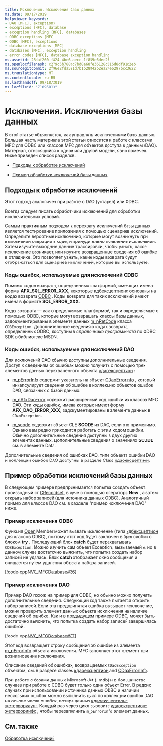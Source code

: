 ```yaml
---
title: Исключения. Исключения базы данных
ms.date: 09/17/2019
helpviewer_keywords:
- DAO [MFC], exceptions
- exceptions [MFC], database
- exception handling [MFC], databases
- ODBC exceptions [MFC]
- ODBC [MFC], exceptions
- database exceptions [MFC]
- databases [MFC], exception handling
- error codes [MFC], database exception handling
ms.assetid: 28daf260-f824-4be6-aecc-1f859e6dec26
ms.openlocfilehash: c279c5b788cc7bd8a68fe36128c116d8df91c2eb
ms.sourcegitcommit: 2f96e2fda591d7b1b28842b2ea24e6297bcc3622
ms.translationtype: MT
ms.contentlocale: ru-RU
ms.lasthandoff: 09/18/2019
ms.locfileid: "71095813"
---
```

# <a name="exceptions-database-exceptions"></a>Исключения. Исключения базы данных

В этой статье объясняется, как управлять исключениями базы данных. Большая часть материала этой статьи относится к работе с классами MFC для ODBC или классов MFC для объектов доступа к данным (DAO). Материал, относящийся к одной или другой модели, явно помечен. Ниже приведен список разделов.

- [Подходы к обработке исключений](#_core_approaches_to_exception_handling)

- [Пример обработки исключений базы данных](#_core_a_database_exception.2d.handling_example)

##  <a name="_core_approaches_to_exception_handling"></a>Подходы к обработке исключений

Этот подход аналогичен при работе с DAO (устарел) или ODBC.

Всегда следует писать обработчики исключений для обработки исключительных условий.

Самым практичным подходом к перехвату исключений базы данных является тестирование приложения с помощью сценариев исключений. Определите вероятные исключения, которые могут возникнуть при выполнении операции в коде, и принудительно появление исключения. Затем изучите выходные данные трассировки, чтобы узнать, какое исключение возникает, или изучите возвращенные сведения об ошибке в отладчике. Это позволяет узнать, какие коды возврата будут отображаться для сценариев исключений, которые вы используете.

### <a name="error-codes-used-for-odbc-exceptions"></a>Коды ошибок, используемые для исключений ODBC

Помимо кодов возврата, определенных платформой, имеющих имена формы **AFX_SQL_ERROR_XXX**, некоторые [кдбексцептионс](../mfc/reference/cdbexception-class.md) основаны на кодах возврата [ODBC](../data/odbc/odbc-basics.md) . Коды возврата для таких исключений имеют имена в формате **SQL_ERROR_XXX**.

Коды возврата — как определяемые платформой, так и определяемые с помощью ODBC, которые могут возвращать классы базы данных, задокументированы в элементе данных [m_nRetCode](../mfc/reference/cdbexception-class.md#m_nretcode) класса `CDBException`. Дополнительные сведения о кодах возврата, определенных ODBC, доступны в *справочнике программиста* по ODBC SDK в библиотеке MSDN.

### <a name="error-codes-used-for-dao-exceptions"></a>Коды ошибок, используемые для исключений DAO

Для исключений DAO обычно доступны дополнительные сведения. Доступ к сведениям об ошибках можно получить с помощью трех элементов данных перехваченного объекта [кдаоексцептион](../mfc/reference/cdaoexception-class.md) :

- [m_pErrorInfo](../mfc/reference/cdaoexception-class.md#m_perrorinfo) содержит указатель на объект [CDaoErrorInfo](../mfc/reference/cdaoerrorinfo-structure.md) , который инкапсулирует сведения об ошибке в коллекцию объектов ошибок DAO, связанных с базой данных.

- [m_nAfxDaoError](../mfc/reference/cdaoexception-class.md#m_nafxdaoerror) содержит расширенный код ошибки из классов MFC DAO. Эти коды ошибок, имена которых имеют форму **AFX_DAO_ERROR_XXX**, задокументированы в элементе данных в `CDaoException`.

- [m_scode](../mfc/reference/cdaoexception-class.md#m_scode) содержит объект OLE **SCODE** из DAO, если это применимо. Однако вам редко приходится работать с этим кодом ошибки. Обычно дополнительные сведения доступны в двух других элементах данных. Дополнительные сведения о значениях **SCODE** см. в элементе Data.

Дополнительные сведения об ошибках DAO, типе объекта ошибки DAO и коллекции ошибок DAO доступны в разделе Class [кдаоексцептион](../mfc/reference/cdaoexception-class.md).

##  <a name="_core_a_database_exception.2d.handling_example"></a>Пример обработки исключений базы данных

В следующем примере предпринимается попытка создать объект, производный от [CRecordset](../mfc/reference/crecordset-class.md), в куче с помощью оператора **New** , а затем открыть набор записей (для источника данных ODBC). Аналогичный пример для классов DAO см. в разделе "пример исключения DAO" ниже.

### <a name="odbc-exception-example"></a>Пример исключения ODBC

Функция [Open](../mfc/reference/crecordset-class.md#open) Member может вызвать исключение (типа [кдбексцептион](../mfc/reference/cdbexception-class.md) для классов ODBC), поэтому этот код будет заключен в `Open` скобки с блоком **try** . Последующий блок **catch** будет перехватывать `CDBException`. Можно изучить сам объект Exception, вызываемый `e`, но в данном случае достаточно выяснить, что попытка создать набор записей не удалась. Блок **catch** отображает окно сообщения и очищается путем удаления объекта набора записей.

[!code-cpp[NVC_MFCDatabase#36](../mfc/codesnippet/cpp/exceptions-database-exceptions_1.cpp)]

### <a name="dao-exception-example"></a>Пример исключения DAO

Пример DAO похож на пример для ODBC, но обычно можно получить дополнительные сведения. Следующий код также пытается открыть набор записей. Если эта предпринятая ошибка вызывает исключение, можно проверить элемент данных объекта исключения на наличие сведений об ошибке. Как и в предыдущем примере ODBC, может быть достаточно выяснить, что попытка создать набор записей завершилась ошибкой.

[!code-cpp[NVC_MFCDatabase#37](../mfc/codesnippet/cpp/exceptions-database-exceptions_2.cpp)]

Этот код возвращает строку сообщения об ошибке из элемента [m_pErrorInfo](../mfc/reference/cdaoexception-class.md#m_perrorinfo) объекта исключения. MFC заполняет этот элемент при возникновении исключения.

Описание сведений об ошибках, возвращаемых `CDaoException` объектом, см. в разделе classes [кдаоексцептион](../mfc/reference/cdaoexception-class.md) and [CDaoErrorInfo](../mfc/reference/cdaoerrorinfo-structure.md).

При работе с базами данных Microsoft Jet (. mdb) и в большинстве случаев при работе с ODBC будет только один объект Error. В редких случаях при использовании источника данных ODBC и наличии нескольких ошибок можно выполнить цикл по коллекции ошибок DAO на основе числа ошибок, возвращенных [кдаоексцептион:: жетерроркаунт](../mfc/reference/cdaoexception-class.md#geterrorcount). Каждый раз через цикл вызовите [кдаоексцептион:: жетерроринфо](../mfc/reference/cdaoexception-class.md#geterrorinfo) , чтобы перезаполнить `m_pErrorInfo` элемент данных.

## <a name="see-also"></a>См. также

[Обработка исключений](../mfc/exception-handling-in-mfc.md)

